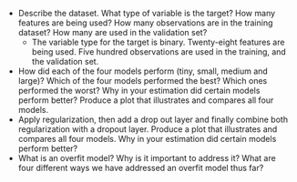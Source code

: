 - Describe the dataset. What type of variable is the target? How many features are being used? How many observations are in the training dataset? How many are used in the validation set?
    - The variable type for the target is binary. Twenty-eight features are being used. Five hundred observations are used in the training, and the validation set.
- How did each of the four models perform (tiny, small, medium and large)? Which of the four models performed the best? Which ones performed the worst? Why in your estimation did certain models perform better? Produce a plot that illustrates and compares all four models.
- Apply regularization, then add a drop out layer and finally combine both regularization with a dropout layer. Produce a plot that illustrates and compares all four models. Why in your estimation did certain models perform better?
- What is an overfit model? Why is it important to address it? What are four different ways we have addressed an overfit model thus far?